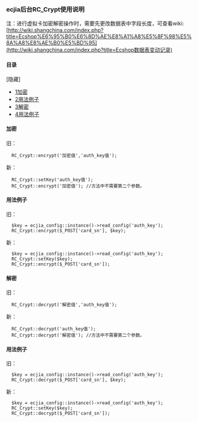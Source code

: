 ### ecjia后台RC_Crypt使用说明


注：进行虚拟卡加密解密操作时，需要先更改数据表中字段长度，可查看wiki:[http://wiki.shangchina.com/index.php?title=Ecshop%E6%95%B0%E6%8D%AE%E8%A1%A8%E5%8F%98%E5%8A%A8%E8%AE%B0%E5%BD%95](http://wiki.shangchina.com/index.php?title=Ecshop数据表变动记录)

#### 目录

 [隐藏] 

- [1加密](https://www.ecjia.com/wiki/ECJiaWiki:Ecjia后台RC_Crypt使用说明#.E5.8A.A0.E5.AF.86)
- [2用法例子](https://www.ecjia.com/wiki/ECJiaWiki:Ecjia后台RC_Crypt使用说明#.E7.94.A8.E6.B3.95.E4.BE.8B.E5.AD.90)
- [3解密](https://www.ecjia.com/wiki/ECJiaWiki:Ecjia后台RC_Crypt使用说明#.E8.A7.A3.E5.AF.86)
- [4用法例子](https://www.ecjia.com/wiki/ECJiaWiki:Ecjia后台RC_Crypt使用说明#.E7.94.A8.E6.B3.95.E4.BE.8B.E5.AD.90_2)

#### 加密

旧：

```
  RC_Crypt::encrypt('加密值','auth_key值');
```

新：

```
  RC_Crypt::setKey('auth_key值');
  RC_Crypt::encrypt('加密值'); //方法中不需要第二个参数。
```

#### 用法例子

旧：

```
  $key = ecjia_config::instance()->read_config('auth_key');
  RC_Crypt::encrypt($_POST['card_sn'], $key);
```

新：

```
  $key = ecjia_config::instance()->read_config('auth_key');
  RC_Crypt::setKey($key);
  RC_Crypt::encrypt($_POST['card_sn']);
```

#### 解密

旧：

```
  RC_Crypt::decrypt('解密值','auth_key值');
```

新：

```
  RC_Crypt::decrypt('auth_key值');
  RC_Crypt::decrypt('解密值'); //方法中不需要第二个参数。
```

#### 用法例子

旧：

```
  $key = ecjia_config::instance()->read_config('auth_key');
  RC_Crypt::decrypt($_POST['card_sn'], $key);
```

新：

```
  $key = ecjia_config::instance()->read_config('auth_key');
  RC_Crypt::setKey($key);
  RC_Crypt::decrypt($_POST['card_sn']);
```